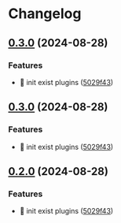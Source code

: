 # Changelog

## [0.3.0](https://github.com/Aimerny/MCDRPlugins/compare/KookAPI-v0.2.0...KookAPI-v0.3.0) (2024-08-28)


### Features

* :tada: init exist plugins ([5029f43](https://github.com/Aimerny/MCDRPlugins/commit/5029f430f3a376878270a08124a73cad63af7bc5))

## [0.3.0](https://github.com/Aimerny/MCDRPlugins/compare/KookAPI-v0.2.0...KookAPI-v0.3.0) (2024-08-28)


### Features

* :tada: init exist plugins ([5029f43](https://github.com/Aimerny/MCDRPlugins/commit/5029f430f3a376878270a08124a73cad63af7bc5))

## [0.2.0](https://github.com/Aimerny/MCDRPlugins/compare/kook_api-v0.1.4...kook_api-v0.2.0) (2024-08-28)


### Features

* :tada: init exist plugins ([5029f43](https://github.com/Aimerny/MCDRPlugins/commit/5029f430f3a376878270a08124a73cad63af7bc5))
